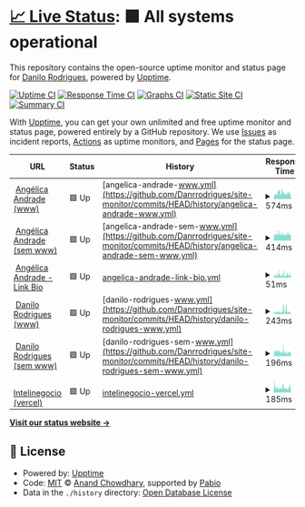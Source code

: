 # [📈 Live Status](https://Danrrodrigues.github.io/site-monitor): <!--live status--> **🟩 All systems operational**

This repository contains the open-source uptime monitor and status page for [Danilo Rodrigues](https://Danrrodrigues.github.io/site-monitor), powered by [Upptime](https://github.com/upptime/upptime).

[![Uptime CI](https://github.com/Danrrodrigues/site-monitor/workflows/Uptime%20CI/badge.svg)](https://github.com/Danrrodrigues/site-monitor/actions?query=workflow%3A%22Uptime+CI%22)
[![Response Time CI](https://github.com/Danrrodrigues/site-monitor/workflows/Response%20Time%20CI/badge.svg)](https://github.com/Danrrodrigues/site-monitor/actions?query=workflow%3A%22Response+Time+CI%22)
[![Graphs CI](https://github.com/Danrrodrigues/site-monitor/workflows/Graphs%20CI/badge.svg)](https://github.com/Danrrodrigues/site-monitor/actions?query=workflow%3A%22Graphs+CI%22)
[![Static Site CI](https://github.com/Danrrodrigues/site-monitor/workflows/Static%20Site%20CI/badge.svg)](https://github.com/Danrrodrigues/site-monitor/actions?query=workflow%3A%22Static+Site+CI%22)
[![Summary CI](https://github.com/Danrrodrigues/site-monitor/workflows/Summary%20CI/badge.svg)](https://github.com/Danrrodrigues/site-monitor/actions?query=workflow%3A%22Summary+CI%22)

With [Upptime](https://upptime.js.org), you can get your own unlimited and free uptime monitor and status page, powered entirely by a GitHub repository. We use [Issues](https://github.com/Danrrodrigues/site-monitor/issues) as incident reports, [Actions](https://github.com/Danrrodrigues/site-monitor/actions) as uptime monitors, and [Pages](https://Danrrodrigues.github.io/site-monitor) for the status page.

<!--start: status pages-->
<!-- This summary is generated by Upptime (https://github.com/upptime/upptime) -->
<!-- Do not edit this manually, your changes will be overwritten -->
<!-- prettier-ignore -->
| URL | Status | History | Response Time | Uptime |
| --- | ------ | ------- | ------------- | ------ |
| <img alt="" src="https://icons.duckduckgo.com/ip3/www.angelicaandrade.com.br.ico" height="13"> [Angélica Andrade (www)](https://www.angelicaandrade.com.br) | 🟩 Up | [angelica-andrade-www.yml](https://github.com/Danrrodrigues/site-monitor/commits/HEAD/history/angelica-andrade-www.yml) | <details><summary><img alt="Response time graph" src="./graphs/angelica-andrade-www/response-time-week.png" height="20"> 574ms</summary><br><a href="https://Danrrodrigues.github.io/site-monitor/history/angelica-andrade-www"><img alt="Response time 574" src="https://img.shields.io/endpoint?url=https%3A%2F%2Fraw.githubusercontent.com%2FDanrrodrigues%2Fsite-monitor%2FHEAD%2Fapi%2Fangelica-andrade-www%2Fresponse-time.json"></a><br><a href="https://Danrrodrigues.github.io/site-monitor/history/angelica-andrade-www"><img alt="24-hour response time 538" src="https://img.shields.io/endpoint?url=https%3A%2F%2Fraw.githubusercontent.com%2FDanrrodrigues%2Fsite-monitor%2FHEAD%2Fapi%2Fangelica-andrade-www%2Fresponse-time-day.json"></a><br><a href="https://Danrrodrigues.github.io/site-monitor/history/angelica-andrade-www"><img alt="7-day response time 574" src="https://img.shields.io/endpoint?url=https%3A%2F%2Fraw.githubusercontent.com%2FDanrrodrigues%2Fsite-monitor%2FHEAD%2Fapi%2Fangelica-andrade-www%2Fresponse-time-week.json"></a><br><a href="https://Danrrodrigues.github.io/site-monitor/history/angelica-andrade-www"><img alt="30-day response time 574" src="https://img.shields.io/endpoint?url=https%3A%2F%2Fraw.githubusercontent.com%2FDanrrodrigues%2Fsite-monitor%2FHEAD%2Fapi%2Fangelica-andrade-www%2Fresponse-time-month.json"></a><br><a href="https://Danrrodrigues.github.io/site-monitor/history/angelica-andrade-www"><img alt="1-year response time 574" src="https://img.shields.io/endpoint?url=https%3A%2F%2Fraw.githubusercontent.com%2FDanrrodrigues%2Fsite-monitor%2FHEAD%2Fapi%2Fangelica-andrade-www%2Fresponse-time-year.json"></a></details> | <details><summary><a href="https://Danrrodrigues.github.io/site-monitor/history/angelica-andrade-www">100.00%</a></summary><a href="https://Danrrodrigues.github.io/site-monitor/history/angelica-andrade-www"><img alt="All-time uptime 100.00%" src="https://img.shields.io/endpoint?url=https%3A%2F%2Fraw.githubusercontent.com%2FDanrrodrigues%2Fsite-monitor%2FHEAD%2Fapi%2Fangelica-andrade-www%2Fuptime.json"></a><br><a href="https://Danrrodrigues.github.io/site-monitor/history/angelica-andrade-www"><img alt="24-hour uptime 100.00%" src="https://img.shields.io/endpoint?url=https%3A%2F%2Fraw.githubusercontent.com%2FDanrrodrigues%2Fsite-monitor%2FHEAD%2Fapi%2Fangelica-andrade-www%2Fuptime-day.json"></a><br><a href="https://Danrrodrigues.github.io/site-monitor/history/angelica-andrade-www"><img alt="7-day uptime 100.00%" src="https://img.shields.io/endpoint?url=https%3A%2F%2Fraw.githubusercontent.com%2FDanrrodrigues%2Fsite-monitor%2FHEAD%2Fapi%2Fangelica-andrade-www%2Fuptime-week.json"></a><br><a href="https://Danrrodrigues.github.io/site-monitor/history/angelica-andrade-www"><img alt="30-day uptime 100.00%" src="https://img.shields.io/endpoint?url=https%3A%2F%2Fraw.githubusercontent.com%2FDanrrodrigues%2Fsite-monitor%2FHEAD%2Fapi%2Fangelica-andrade-www%2Fuptime-month.json"></a><br><a href="https://Danrrodrigues.github.io/site-monitor/history/angelica-andrade-www"><img alt="1-year uptime 100.00%" src="https://img.shields.io/endpoint?url=https%3A%2F%2Fraw.githubusercontent.com%2FDanrrodrigues%2Fsite-monitor%2FHEAD%2Fapi%2Fangelica-andrade-www%2Fuptime-year.json"></a></details>
| <img alt="" src="https://icons.duckduckgo.com/ip3/angelicaandrade.com.br.ico" height="13"> [Angélica Andrade (sem www)](https://angelicaandrade.com.br) | 🟩 Up | [angelica-andrade-sem-www.yml](https://github.com/Danrrodrigues/site-monitor/commits/HEAD/history/angelica-andrade-sem-www.yml) | <details><summary><img alt="Response time graph" src="./graphs/angelica-andrade-sem-www/response-time-week.png" height="20"> 414ms</summary><br><a href="https://Danrrodrigues.github.io/site-monitor/history/angelica-andrade-sem-www"><img alt="Response time 414" src="https://img.shields.io/endpoint?url=https%3A%2F%2Fraw.githubusercontent.com%2FDanrrodrigues%2Fsite-monitor%2FHEAD%2Fapi%2Fangelica-andrade-sem-www%2Fresponse-time.json"></a><br><a href="https://Danrrodrigues.github.io/site-monitor/history/angelica-andrade-sem-www"><img alt="24-hour response time 397" src="https://img.shields.io/endpoint?url=https%3A%2F%2Fraw.githubusercontent.com%2FDanrrodrigues%2Fsite-monitor%2FHEAD%2Fapi%2Fangelica-andrade-sem-www%2Fresponse-time-day.json"></a><br><a href="https://Danrrodrigues.github.io/site-monitor/history/angelica-andrade-sem-www"><img alt="7-day response time 414" src="https://img.shields.io/endpoint?url=https%3A%2F%2Fraw.githubusercontent.com%2FDanrrodrigues%2Fsite-monitor%2FHEAD%2Fapi%2Fangelica-andrade-sem-www%2Fresponse-time-week.json"></a><br><a href="https://Danrrodrigues.github.io/site-monitor/history/angelica-andrade-sem-www"><img alt="30-day response time 414" src="https://img.shields.io/endpoint?url=https%3A%2F%2Fraw.githubusercontent.com%2FDanrrodrigues%2Fsite-monitor%2FHEAD%2Fapi%2Fangelica-andrade-sem-www%2Fresponse-time-month.json"></a><br><a href="https://Danrrodrigues.github.io/site-monitor/history/angelica-andrade-sem-www"><img alt="1-year response time 414" src="https://img.shields.io/endpoint?url=https%3A%2F%2Fraw.githubusercontent.com%2FDanrrodrigues%2Fsite-monitor%2FHEAD%2Fapi%2Fangelica-andrade-sem-www%2Fresponse-time-year.json"></a></details> | <details><summary><a href="https://Danrrodrigues.github.io/site-monitor/history/angelica-andrade-sem-www">100.00%</a></summary><a href="https://Danrrodrigues.github.io/site-monitor/history/angelica-andrade-sem-www"><img alt="All-time uptime 100.00%" src="https://img.shields.io/endpoint?url=https%3A%2F%2Fraw.githubusercontent.com%2FDanrrodrigues%2Fsite-monitor%2FHEAD%2Fapi%2Fangelica-andrade-sem-www%2Fuptime.json"></a><br><a href="https://Danrrodrigues.github.io/site-monitor/history/angelica-andrade-sem-www"><img alt="24-hour uptime 100.00%" src="https://img.shields.io/endpoint?url=https%3A%2F%2Fraw.githubusercontent.com%2FDanrrodrigues%2Fsite-monitor%2FHEAD%2Fapi%2Fangelica-andrade-sem-www%2Fuptime-day.json"></a><br><a href="https://Danrrodrigues.github.io/site-monitor/history/angelica-andrade-sem-www"><img alt="7-day uptime 100.00%" src="https://img.shields.io/endpoint?url=https%3A%2F%2Fraw.githubusercontent.com%2FDanrrodrigues%2Fsite-monitor%2FHEAD%2Fapi%2Fangelica-andrade-sem-www%2Fuptime-week.json"></a><br><a href="https://Danrrodrigues.github.io/site-monitor/history/angelica-andrade-sem-www"><img alt="30-day uptime 100.00%" src="https://img.shields.io/endpoint?url=https%3A%2F%2Fraw.githubusercontent.com%2FDanrrodrigues%2Fsite-monitor%2FHEAD%2Fapi%2Fangelica-andrade-sem-www%2Fuptime-month.json"></a><br><a href="https://Danrrodrigues.github.io/site-monitor/history/angelica-andrade-sem-www"><img alt="1-year uptime 100.00%" src="https://img.shields.io/endpoint?url=https%3A%2F%2Fraw.githubusercontent.com%2FDanrrodrigues%2Fsite-monitor%2FHEAD%2Fapi%2Fangelica-andrade-sem-www%2Fuptime-year.json"></a></details>
| <img alt="" src="https://icons.duckduckgo.com/ip3/www.angelicaandrade.com.br.ico" height="13"> [Angélica Andrade - Link Bio](https://www.angelicaandrade.com.br/link-bio) | 🟩 Up | [angelica-andrade-link-bio.yml](https://github.com/Danrrodrigues/site-monitor/commits/HEAD/history/angelica-andrade-link-bio.yml) | <details><summary><img alt="Response time graph" src="./graphs/angelica-andrade-link-bio/response-time-week.png" height="20"> 51ms</summary><br><a href="https://Danrrodrigues.github.io/site-monitor/history/angelica-andrade-link-bio"><img alt="Response time 51" src="https://img.shields.io/endpoint?url=https%3A%2F%2Fraw.githubusercontent.com%2FDanrrodrigues%2Fsite-monitor%2FHEAD%2Fapi%2Fangelica-andrade-link-bio%2Fresponse-time.json"></a><br><a href="https://Danrrodrigues.github.io/site-monitor/history/angelica-andrade-link-bio"><img alt="24-hour response time 50" src="https://img.shields.io/endpoint?url=https%3A%2F%2Fraw.githubusercontent.com%2FDanrrodrigues%2Fsite-monitor%2FHEAD%2Fapi%2Fangelica-andrade-link-bio%2Fresponse-time-day.json"></a><br><a href="https://Danrrodrigues.github.io/site-monitor/history/angelica-andrade-link-bio"><img alt="7-day response time 51" src="https://img.shields.io/endpoint?url=https%3A%2F%2Fraw.githubusercontent.com%2FDanrrodrigues%2Fsite-monitor%2FHEAD%2Fapi%2Fangelica-andrade-link-bio%2Fresponse-time-week.json"></a><br><a href="https://Danrrodrigues.github.io/site-monitor/history/angelica-andrade-link-bio"><img alt="30-day response time 51" src="https://img.shields.io/endpoint?url=https%3A%2F%2Fraw.githubusercontent.com%2FDanrrodrigues%2Fsite-monitor%2FHEAD%2Fapi%2Fangelica-andrade-link-bio%2Fresponse-time-month.json"></a><br><a href="https://Danrrodrigues.github.io/site-monitor/history/angelica-andrade-link-bio"><img alt="1-year response time 51" src="https://img.shields.io/endpoint?url=https%3A%2F%2Fraw.githubusercontent.com%2FDanrrodrigues%2Fsite-monitor%2FHEAD%2Fapi%2Fangelica-andrade-link-bio%2Fresponse-time-year.json"></a></details> | <details><summary><a href="https://Danrrodrigues.github.io/site-monitor/history/angelica-andrade-link-bio">100.00%</a></summary><a href="https://Danrrodrigues.github.io/site-monitor/history/angelica-andrade-link-bio"><img alt="All-time uptime 100.00%" src="https://img.shields.io/endpoint?url=https%3A%2F%2Fraw.githubusercontent.com%2FDanrrodrigues%2Fsite-monitor%2FHEAD%2Fapi%2Fangelica-andrade-link-bio%2Fuptime.json"></a><br><a href="https://Danrrodrigues.github.io/site-monitor/history/angelica-andrade-link-bio"><img alt="24-hour uptime 100.00%" src="https://img.shields.io/endpoint?url=https%3A%2F%2Fraw.githubusercontent.com%2FDanrrodrigues%2Fsite-monitor%2FHEAD%2Fapi%2Fangelica-andrade-link-bio%2Fuptime-day.json"></a><br><a href="https://Danrrodrigues.github.io/site-monitor/history/angelica-andrade-link-bio"><img alt="7-day uptime 100.00%" src="https://img.shields.io/endpoint?url=https%3A%2F%2Fraw.githubusercontent.com%2FDanrrodrigues%2Fsite-monitor%2FHEAD%2Fapi%2Fangelica-andrade-link-bio%2Fuptime-week.json"></a><br><a href="https://Danrrodrigues.github.io/site-monitor/history/angelica-andrade-link-bio"><img alt="30-day uptime 100.00%" src="https://img.shields.io/endpoint?url=https%3A%2F%2Fraw.githubusercontent.com%2FDanrrodrigues%2Fsite-monitor%2FHEAD%2Fapi%2Fangelica-andrade-link-bio%2Fuptime-month.json"></a><br><a href="https://Danrrodrigues.github.io/site-monitor/history/angelica-andrade-link-bio"><img alt="1-year uptime 100.00%" src="https://img.shields.io/endpoint?url=https%3A%2F%2Fraw.githubusercontent.com%2FDanrrodrigues%2Fsite-monitor%2FHEAD%2Fapi%2Fangelica-andrade-link-bio%2Fuptime-year.json"></a></details>
| <img alt="" src="https://icons.duckduckgo.com/ip3/www.danilorodrigues.me.ico" height="13"> [Danilo Rodrigues (www)](https://www.danilorodrigues.me) | 🟩 Up | [danilo-rodrigues-www.yml](https://github.com/Danrrodrigues/site-monitor/commits/HEAD/history/danilo-rodrigues-www.yml) | <details><summary><img alt="Response time graph" src="./graphs/danilo-rodrigues-www/response-time-week.png" height="20"> 243ms</summary><br><a href="https://Danrrodrigues.github.io/site-monitor/history/danilo-rodrigues-www"><img alt="Response time 243" src="https://img.shields.io/endpoint?url=https%3A%2F%2Fraw.githubusercontent.com%2FDanrrodrigues%2Fsite-monitor%2FHEAD%2Fapi%2Fdanilo-rodrigues-www%2Fresponse-time.json"></a><br><a href="https://Danrrodrigues.github.io/site-monitor/history/danilo-rodrigues-www"><img alt="24-hour response time 277" src="https://img.shields.io/endpoint?url=https%3A%2F%2Fraw.githubusercontent.com%2FDanrrodrigues%2Fsite-monitor%2FHEAD%2Fapi%2Fdanilo-rodrigues-www%2Fresponse-time-day.json"></a><br><a href="https://Danrrodrigues.github.io/site-monitor/history/danilo-rodrigues-www"><img alt="7-day response time 243" src="https://img.shields.io/endpoint?url=https%3A%2F%2Fraw.githubusercontent.com%2FDanrrodrigues%2Fsite-monitor%2FHEAD%2Fapi%2Fdanilo-rodrigues-www%2Fresponse-time-week.json"></a><br><a href="https://Danrrodrigues.github.io/site-monitor/history/danilo-rodrigues-www"><img alt="30-day response time 243" src="https://img.shields.io/endpoint?url=https%3A%2F%2Fraw.githubusercontent.com%2FDanrrodrigues%2Fsite-monitor%2FHEAD%2Fapi%2Fdanilo-rodrigues-www%2Fresponse-time-month.json"></a><br><a href="https://Danrrodrigues.github.io/site-monitor/history/danilo-rodrigues-www"><img alt="1-year response time 243" src="https://img.shields.io/endpoint?url=https%3A%2F%2Fraw.githubusercontent.com%2FDanrrodrigues%2Fsite-monitor%2FHEAD%2Fapi%2Fdanilo-rodrigues-www%2Fresponse-time-year.json"></a></details> | <details><summary><a href="https://Danrrodrigues.github.io/site-monitor/history/danilo-rodrigues-www">100.00%</a></summary><a href="https://Danrrodrigues.github.io/site-monitor/history/danilo-rodrigues-www"><img alt="All-time uptime 100.00%" src="https://img.shields.io/endpoint?url=https%3A%2F%2Fraw.githubusercontent.com%2FDanrrodrigues%2Fsite-monitor%2FHEAD%2Fapi%2Fdanilo-rodrigues-www%2Fuptime.json"></a><br><a href="https://Danrrodrigues.github.io/site-monitor/history/danilo-rodrigues-www"><img alt="24-hour uptime 100.00%" src="https://img.shields.io/endpoint?url=https%3A%2F%2Fraw.githubusercontent.com%2FDanrrodrigues%2Fsite-monitor%2FHEAD%2Fapi%2Fdanilo-rodrigues-www%2Fuptime-day.json"></a><br><a href="https://Danrrodrigues.github.io/site-monitor/history/danilo-rodrigues-www"><img alt="7-day uptime 100.00%" src="https://img.shields.io/endpoint?url=https%3A%2F%2Fraw.githubusercontent.com%2FDanrrodrigues%2Fsite-monitor%2FHEAD%2Fapi%2Fdanilo-rodrigues-www%2Fuptime-week.json"></a><br><a href="https://Danrrodrigues.github.io/site-monitor/history/danilo-rodrigues-www"><img alt="30-day uptime 100.00%" src="https://img.shields.io/endpoint?url=https%3A%2F%2Fraw.githubusercontent.com%2FDanrrodrigues%2Fsite-monitor%2FHEAD%2Fapi%2Fdanilo-rodrigues-www%2Fuptime-month.json"></a><br><a href="https://Danrrodrigues.github.io/site-monitor/history/danilo-rodrigues-www"><img alt="1-year uptime 100.00%" src="https://img.shields.io/endpoint?url=https%3A%2F%2Fraw.githubusercontent.com%2FDanrrodrigues%2Fsite-monitor%2FHEAD%2Fapi%2Fdanilo-rodrigues-www%2Fuptime-year.json"></a></details>
| <img alt="" src="https://icons.duckduckgo.com/ip3/danilorodrigues.me.ico" height="13"> [Danilo Rodrigues (sem www)](https://danilorodrigues.me) | 🟩 Up | [danilo-rodrigues-sem-www.yml](https://github.com/Danrrodrigues/site-monitor/commits/HEAD/history/danilo-rodrigues-sem-www.yml) | <details><summary><img alt="Response time graph" src="./graphs/danilo-rodrigues-sem-www/response-time-week.png" height="20"> 196ms</summary><br><a href="https://Danrrodrigues.github.io/site-monitor/history/danilo-rodrigues-sem-www"><img alt="Response time 196" src="https://img.shields.io/endpoint?url=https%3A%2F%2Fraw.githubusercontent.com%2FDanrrodrigues%2Fsite-monitor%2FHEAD%2Fapi%2Fdanilo-rodrigues-sem-www%2Fresponse-time.json"></a><br><a href="https://Danrrodrigues.github.io/site-monitor/history/danilo-rodrigues-sem-www"><img alt="24-hour response time 157" src="https://img.shields.io/endpoint?url=https%3A%2F%2Fraw.githubusercontent.com%2FDanrrodrigues%2Fsite-monitor%2FHEAD%2Fapi%2Fdanilo-rodrigues-sem-www%2Fresponse-time-day.json"></a><br><a href="https://Danrrodrigues.github.io/site-monitor/history/danilo-rodrigues-sem-www"><img alt="7-day response time 196" src="https://img.shields.io/endpoint?url=https%3A%2F%2Fraw.githubusercontent.com%2FDanrrodrigues%2Fsite-monitor%2FHEAD%2Fapi%2Fdanilo-rodrigues-sem-www%2Fresponse-time-week.json"></a><br><a href="https://Danrrodrigues.github.io/site-monitor/history/danilo-rodrigues-sem-www"><img alt="30-day response time 196" src="https://img.shields.io/endpoint?url=https%3A%2F%2Fraw.githubusercontent.com%2FDanrrodrigues%2Fsite-monitor%2FHEAD%2Fapi%2Fdanilo-rodrigues-sem-www%2Fresponse-time-month.json"></a><br><a href="https://Danrrodrigues.github.io/site-monitor/history/danilo-rodrigues-sem-www"><img alt="1-year response time 196" src="https://img.shields.io/endpoint?url=https%3A%2F%2Fraw.githubusercontent.com%2FDanrrodrigues%2Fsite-monitor%2FHEAD%2Fapi%2Fdanilo-rodrigues-sem-www%2Fresponse-time-year.json"></a></details> | <details><summary><a href="https://Danrrodrigues.github.io/site-monitor/history/danilo-rodrigues-sem-www">100.00%</a></summary><a href="https://Danrrodrigues.github.io/site-monitor/history/danilo-rodrigues-sem-www"><img alt="All-time uptime 100.00%" src="https://img.shields.io/endpoint?url=https%3A%2F%2Fraw.githubusercontent.com%2FDanrrodrigues%2Fsite-monitor%2FHEAD%2Fapi%2Fdanilo-rodrigues-sem-www%2Fuptime.json"></a><br><a href="https://Danrrodrigues.github.io/site-monitor/history/danilo-rodrigues-sem-www"><img alt="24-hour uptime 100.00%" src="https://img.shields.io/endpoint?url=https%3A%2F%2Fraw.githubusercontent.com%2FDanrrodrigues%2Fsite-monitor%2FHEAD%2Fapi%2Fdanilo-rodrigues-sem-www%2Fuptime-day.json"></a><br><a href="https://Danrrodrigues.github.io/site-monitor/history/danilo-rodrigues-sem-www"><img alt="7-day uptime 100.00%" src="https://img.shields.io/endpoint?url=https%3A%2F%2Fraw.githubusercontent.com%2FDanrrodrigues%2Fsite-monitor%2FHEAD%2Fapi%2Fdanilo-rodrigues-sem-www%2Fuptime-week.json"></a><br><a href="https://Danrrodrigues.github.io/site-monitor/history/danilo-rodrigues-sem-www"><img alt="30-day uptime 100.00%" src="https://img.shields.io/endpoint?url=https%3A%2F%2Fraw.githubusercontent.com%2FDanrrodrigues%2Fsite-monitor%2FHEAD%2Fapi%2Fdanilo-rodrigues-sem-www%2Fuptime-month.json"></a><br><a href="https://Danrrodrigues.github.io/site-monitor/history/danilo-rodrigues-sem-www"><img alt="1-year uptime 100.00%" src="https://img.shields.io/endpoint?url=https%3A%2F%2Fraw.githubusercontent.com%2FDanrrodrigues%2Fsite-monitor%2FHEAD%2Fapi%2Fdanilo-rodrigues-sem-www%2Fuptime-year.json"></a></details>
| <img alt="" src="https://icons.duckduckgo.com/ip3/intelinegocio.vercel.app.ico" height="13"> [Intelinegocio (vercel)](https://intelinegocio.vercel.app) | 🟩 Up | [intelinegocio-vercel.yml](https://github.com/Danrrodrigues/site-monitor/commits/HEAD/history/intelinegocio-vercel.yml) | <details><summary><img alt="Response time graph" src="./graphs/intelinegocio-vercel/response-time-week.png" height="20"> 185ms</summary><br><a href="https://Danrrodrigues.github.io/site-monitor/history/intelinegocio-vercel"><img alt="Response time 185" src="https://img.shields.io/endpoint?url=https%3A%2F%2Fraw.githubusercontent.com%2FDanrrodrigues%2Fsite-monitor%2FHEAD%2Fapi%2Fintelinegocio-vercel%2Fresponse-time.json"></a><br><a href="https://Danrrodrigues.github.io/site-monitor/history/intelinegocio-vercel"><img alt="24-hour response time 183" src="https://img.shields.io/endpoint?url=https%3A%2F%2Fraw.githubusercontent.com%2FDanrrodrigues%2Fsite-monitor%2FHEAD%2Fapi%2Fintelinegocio-vercel%2Fresponse-time-day.json"></a><br><a href="https://Danrrodrigues.github.io/site-monitor/history/intelinegocio-vercel"><img alt="7-day response time 185" src="https://img.shields.io/endpoint?url=https%3A%2F%2Fraw.githubusercontent.com%2FDanrrodrigues%2Fsite-monitor%2FHEAD%2Fapi%2Fintelinegocio-vercel%2Fresponse-time-week.json"></a><br><a href="https://Danrrodrigues.github.io/site-monitor/history/intelinegocio-vercel"><img alt="30-day response time 185" src="https://img.shields.io/endpoint?url=https%3A%2F%2Fraw.githubusercontent.com%2FDanrrodrigues%2Fsite-monitor%2FHEAD%2Fapi%2Fintelinegocio-vercel%2Fresponse-time-month.json"></a><br><a href="https://Danrrodrigues.github.io/site-monitor/history/intelinegocio-vercel"><img alt="1-year response time 185" src="https://img.shields.io/endpoint?url=https%3A%2F%2Fraw.githubusercontent.com%2FDanrrodrigues%2Fsite-monitor%2FHEAD%2Fapi%2Fintelinegocio-vercel%2Fresponse-time-year.json"></a></details> | <details><summary><a href="https://Danrrodrigues.github.io/site-monitor/history/intelinegocio-vercel">100.00%</a></summary><a href="https://Danrrodrigues.github.io/site-monitor/history/intelinegocio-vercel"><img alt="All-time uptime 100.00%" src="https://img.shields.io/endpoint?url=https%3A%2F%2Fraw.githubusercontent.com%2FDanrrodrigues%2Fsite-monitor%2FHEAD%2Fapi%2Fintelinegocio-vercel%2Fuptime.json"></a><br><a href="https://Danrrodrigues.github.io/site-monitor/history/intelinegocio-vercel"><img alt="24-hour uptime 100.00%" src="https://img.shields.io/endpoint?url=https%3A%2F%2Fraw.githubusercontent.com%2FDanrrodrigues%2Fsite-monitor%2FHEAD%2Fapi%2Fintelinegocio-vercel%2Fuptime-day.json"></a><br><a href="https://Danrrodrigues.github.io/site-monitor/history/intelinegocio-vercel"><img alt="7-day uptime 100.00%" src="https://img.shields.io/endpoint?url=https%3A%2F%2Fraw.githubusercontent.com%2FDanrrodrigues%2Fsite-monitor%2FHEAD%2Fapi%2Fintelinegocio-vercel%2Fuptime-week.json"></a><br><a href="https://Danrrodrigues.github.io/site-monitor/history/intelinegocio-vercel"><img alt="30-day uptime 100.00%" src="https://img.shields.io/endpoint?url=https%3A%2F%2Fraw.githubusercontent.com%2FDanrrodrigues%2Fsite-monitor%2FHEAD%2Fapi%2Fintelinegocio-vercel%2Fuptime-month.json"></a><br><a href="https://Danrrodrigues.github.io/site-monitor/history/intelinegocio-vercel"><img alt="1-year uptime 100.00%" src="https://img.shields.io/endpoint?url=https%3A%2F%2Fraw.githubusercontent.com%2FDanrrodrigues%2Fsite-monitor%2FHEAD%2Fapi%2Fintelinegocio-vercel%2Fuptime-year.json"></a></details>

<!--end: status pages-->

[**Visit our status website →**](https://Danrrodrigues.github.io/site-monitor)

## 📄 License

- Powered by: [Upptime](https://github.com/upptime/upptime)
- Code: [MIT](./LICENSE) © [Anand Chowdhary](https://anandchowdhary.com), supported by [Pabio](https://pabio.com)
- Data in the `./history` directory: [Open Database License](https://opendatacommons.org/licenses/odbl/1-0/)
